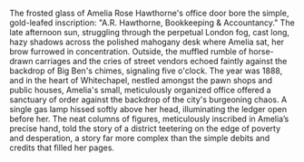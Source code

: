 The frosted glass of Amelia Rose Hawthorne's office door bore the simple, gold-leafed inscription: "A.R. Hawthorne, Bookkeeping & Accountancy."  The late afternoon sun, struggling through the perpetual London fog, cast long, hazy shadows across the polished mahogany desk where Amelia sat, her brow furrowed in concentration.  Outside, the muffled rumble of horse-drawn carriages and the cries of street vendors echoed faintly against the backdrop of Big Ben's chimes, signaling five o'clock. The year was 1888, and in the heart of Whitechapel, nestled amongst the pawn shops and public houses, Amelia's small, meticulously organized office offered a sanctuary of order against the backdrop of the city's burgeoning chaos. A single gas lamp hissed softly above her head, illuminating the ledger open before her. The neat columns of figures, meticulously inscribed in Amelia’s precise hand, told the story of a district teetering on the edge of poverty and desperation, a story far more complex than the simple debits and credits that filled her pages.
